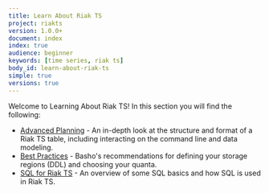 ```yaml
---
title: Learn About Riak TS
project: riakts
version: 1.0.0+
document: index
index: true
audience: beginner
keywords: [time series, riak ts]
body_id: learn-about-riak-ts
simple: true
versions: true
---
```


[advancedplanning]: http://docs.basho.com/riakts/1.0.0/learn-about/advancedplanning
[bestpractices]: http://docs.basho.com/riakts/1.0.0/learn-about/bestpractices
[sqlriakts]: http://docs.basho.com/riakts/1.0.0/learn-about/sqlriakts


Welcome to Learning About Riak TS! In this section you will find the following:

* [Advanced Planning][advancedplanning] - An in-depth look at the structure and format of a Riak TS table, including interacting on the command line and data modeling.
* [Best Practices][bestpractices] - Basho's recommendations for defining your storage regions (DDL) and choosing your quanta.
* [SQL for Riak TS][sqlriakts] - An overview of some SQL basics and how SQL is used in Riak TS.
